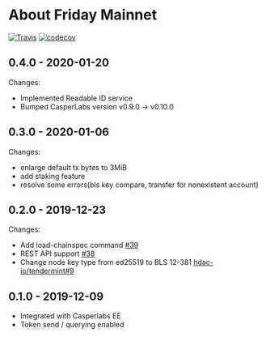 # About Friday Mainnet

[![Travis](https://travis-ci.com/hdac-io/friday.svg?token=bhU3g7FdixBp5h3M2its&branch=master)](https://travis-ci.com/hdac-io/friday/branches) [![codecov](https://codecov.io/gh/hdac-io/friday/branch/master/graph/badge.svg?token=hQEgzmULjh)](https://codecov.io/gh/hdac-io/friday)

## 0.4.0 - 2020-01-20

Changes:

* Implemented Readable ID service
* Bumped CasperLabs version v0.9.0 -&gt; v0.10.0

## 0.3.0 - 2020-01-06

Changes:

* enlarge default tx bytes to 3MiB
* add staking feature
* resolve some errors\(bls key compare, transfer for nonexistent account\)

## 0.2.0 - 2019-12-23

Changes:

* Add load-chainspec command [\#39](https://github.com/hdac-io/friday/pull/39)
* REST API support [\#38](https://github.com/hdac-io/friday/pull/38)
* Change node key type from ed25519 to BLS 12-381 [hdac-io/tendermint\#9](https://github.com/hdac-io/tendermint/pull/9)

## 0.1.0 - 2019-12-09

* Integrated with Casperlabs EE
* Token send / querying enabled



